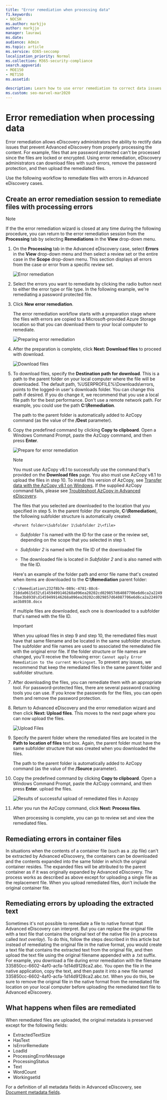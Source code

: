 ```yaml
---
title: "Error remediation when processing data"
f1.keywords:
- NOCSH
ms.author: markjjo
author: markjjo
manager: laurawi
ms.date: 
audience: Admin
ms.topic: article
ms.service: O365-seccomp
localization_priority: Normal
ms.collection: M365-security-compliance 
search.appverid: 
- MOE150
- MET150
ms.assetid: 

description: Learn how to use error remediation to correct data issues in Advanced eDiscovery that might prevent proper processing of content.
ms.custom: seo-marvel-mar2020
---
```


# Error remediation when processing data

Error remediation allows eDiscovery administrators the ability to rectify data issues that prevent Advanced eDiscovery from properly processing the content. For example, files that are password protected can't be processed since the files are locked or encrypted. Using error remediation, eDiscovery administrators can download files with such errors, remove the password protection, and then upload the remediated files.

Use the following workflow to remediate files with errors in Advanced eDiscovery cases.

## Create an error remediation session to remediate files with processing errors

>[!NOTE]
>If the the error remediation wizard is closed at any time during the following procedure, you can return to the error remediation session from the **Processing** tab by selecting **Remediations** in the **View** drop-down menu.

1. On the **Processing** tab in the Advanced eDiscovery case, select **Errors** in the **View** drop-down menu and then select a review set or the entire case in the **Scope** drop-down menu. This section displays all errors from the case or error from a specific review set.

   ![Error remediation](../media/8c2faf1a-834b-44fc-b418-6a18aed8b81a.png)

2. Select the errors you want to remediate by clicking the radio button next to either the error type or file type.  In the following example, we're remediating a password protected file.

3. Click **New error remediation**.

    The error remediation workflow starts with a preparation stage where the files with errors are copied to a Microsoft-provided Azure Storage location so that you can download them to your local computer to remediate.

    ![Preparing error remediation](../media/390572ec-7012-47c4-a6b6-4cbb5649e8a8.png)

4. After the preparation is complete, click **Next: Download files** to proceed with download.

    ![Download files](../media/6ac04b09-8e13-414a-9e24-7c75ba586363.png)

5. To download files, specify the **Destination path for download**. This is a path to the parent folder on your local computer where the file will be downloaded.  The default path, %USERPROFILE%\Downloads\errors, points to the logged-in user's downloads folder. You can change this path if desired. If you do change it, we recommend that you use a local file path for the best performance. Don't use a remote network path. For example, you could use the path **C:\Remediation**. 

   The path to the parent folder is automatically added to AzCopy command (as the value of the **/Dest** parameter).

6. Copy the predefined command by clicking **Copy to clipboard**. Open a Windows Command Prompt, paste the AzCopy command, and then press **Enter**.  

    ![Prepare for error remediation](../media/f364ab4d-31c5-4375-b69f-650f694a2f69.png)    

    > [!NOTE]
    > You must use AzCopy v8.1 to successfully use the command that's provided on the **Download files** page. You also must use AzCopy v8.1 to upload the files in step 10. To install this version of AzCopy, see [Transfer data with the AzCopy v8.1 on Windows](https://docs.microsoft.com/previous-versions/azure/storage/storage-use-azcopy). If the supplied AzCopy command fails, please see [Troubleshoot AzCopy in Advanced eDiscovery](troubleshooting-azcopy.md).

    The files that you selected are downloaded to the location that you specified in step 5. In the parent folder (for example, **C:\Remediation**), the following subfolder structure is automatically created:

    `<Parent folder>\Subfolder 1\Subfolder 2\<file>`

    - *Subfolder 1* is named with the ID for the case or the review set, depending on the scope that you selected in step 1.

    - *Subfolder 2* is named with the file ID of the downloaded file

    - The downloaded file is located in *Subfolder 2* and is also named with the file ID.

    Here's an example of the folder path and error file name that's created when items are downloaded to the **C:\Remediation** parent folder:

    `C:\Remediation\232f8b7e-089c-4781-88c6-210da0615d32\d1459499146268a096ea20202cd029857d64087706e6d6ca2a224970ae3b8938\d1459499146268a096ea20202cd029857d64087706e6d6ca2a224970ae3b8938.docx`

    If multiple files are downloaded, each one is downloaded to a subfolder that's named with the file ID.

    > [!IMPORTANT]
    > When you upload files in step 9 and step 10, the remediated files must have that same filename and be located in the same subfolder structure. The subfolder and file names are used to associated the remediated file with the original error file. If the folder structure or file names are changed, you'll receive the following error: `Cannot apply Error Remediation to the current Workingset`. To prevent any issues, we recommend that keep the remediated files in the same parent folder and subfolder structure.

7. After downloading the files, you can remediate them with an appropriate tool. For password-protected files, there are several password cracking tools you can use. If you know the passwords for the files, you can open them and remove the password protection.

8. Return to Advanced eDiscovery and the error remediation wizard and then click **Next: Upload files**.  This moves to the next page where you can now upload the files.

    ![Upload Files](../media/af3d8617-1bab-4ecd-8de0-22e53acba240.png)

9. Specify the parent folder where the remediated files are located in the **Path to location of files** text box. Again, the parent folder must have the same subfolder structure that was created when you downloaded the files.

    The path to the parent folder is automatically added to AzCopy command (as the value of the **/Source** parameter).

10. Copy the predefined command by clicking **Copy to clipboard**. Open a Windows Command Prompt, paste the AzCopy command, and then press **Enter**. upload the files.

    ![Results of successful upload of remediated files in Azcopy](../media/ff2ff691-629f-4065-9b37-5333f937daf6.png)

11. After you run the AzCopy command, click **Next: Process files**.

    When processing is complete, you can go to review set and view the remediated files. 

## Remediating errors in container files

In situations when the contents of a container file (such as a .zip file) can't be extracted by Advanced eDiscovery, the containers can be downloaded and the contents expanded into the same folder in which the original container resides. The expanded files will be attributed to the parent container as if it was originally expanded by Advanced eDiscovery. The process works as described as above except for uploading a single file as the replacement file.  When you upload remediated files, don't include the original container file.

## Remediating errors by uploading the extracted text

Sometimes it's not possible to remediate a file to native format that Advanced eDiscovery can interpret. But you can replace the original file with a text file that contains the original text of the native file (in a process called *text overlay*). To do this, follow the steps described in this article but instead of remediating the original file in the native format, you would create a text file that contains the extracted text from the original file, and then upload the text file using the original filename appended with a .txt suffix. For example, you download a file during error remediation with the filename 335850cc-6602-4af0-acfa-1d14d9128ca2.abc. You open the file in the native application, copy the text, and then paste it into a new file named 335850cc-6602-4af0-acfa-1d14d9128ca2.abc.txt. When you do this, be sure to remove the original file in the native format from the remediated file location on your local computer before uploading the remediated text file to Advanced eDiscovery.

## What happens when files are remediated

When remediated files are uploaded, the original metadata is preserved except for the following fields: 

- ExtractedTextSize
- HasText
- IsErrorRemediate
- LoadId
- ProcessingErrorMessage
- ProcessingStatus
- Text
- WordCount
- WorkingsetId

For a definition of all metadata fields in Advanced eDiscovery, see [Document metadata fields](document-metadata-fields-in-advanced-ediscovery.md).
